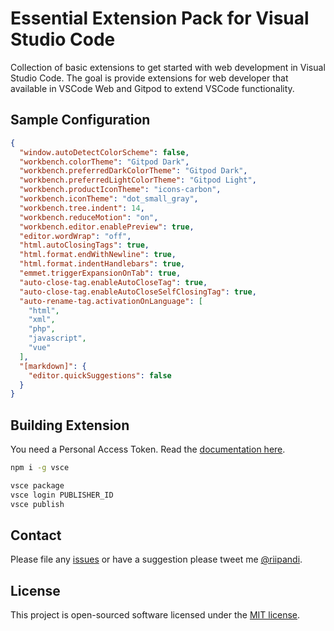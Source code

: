 # Essential Extension Pack for Visual Studio Code

Collection of basic extensions to get started with web development in Visual Studio Code.
The goal is provide extensions for web developer that available in VSCode Web and Gitpod
to extend VSCode functionality.

## Sample Configuration

```json
{
  "window.autoDetectColorScheme": false,
  "workbench.colorTheme": "Gitpod Dark",
  "workbench.preferredDarkColorTheme": "Gitpod Dark",
  "workbench.preferredLightColorTheme": "Gitpod Light",
  "workbench.productIconTheme": "icons-carbon",
  "workbench.iconTheme": "dot_small_gray",
  "workbench.tree.indent": 14,
  "workbench.reduceMotion": "on",
  "workbench.editor.enablePreview": true,
  "editor.wordWrap": "off",
  "html.autoClosingTags": true,
  "html.format.endWithNewline": true,
  "html.format.indentHandlebars": true,
  "emmet.triggerExpansionOnTab": true,
  "auto-close-tag.enableAutoCloseTag": true,
  "auto-close-tag.enableAutoCloseSelfClosingTag": true,
  "auto-rename-tag.activationOnLanguage": [
    "html",
    "xml",
    "php",
    "javascript",
    "vue"
  ],
  "[markdown]": {
    "editor.quickSuggestions": false
  }
}
```

## Building Extension

You need a Personal Access Token. Read the [documentation here](https://code.visualstudio.com/api/working-with-extensions/publishing-extension#get-a-personal-access-token).

```sh
npm i -g vsce
```

```sh
vsce package
vsce login PUBLISHER_ID
vsce publish
```

## Contact

Please file any [issues](https://github.com/riipandi/vscode-essential-pack/issues) or
have a suggestion please tweet me [@riipandi](https://twitter.com/riipandi).

## License

This project is open-sourced software licensed under the [MIT license](./LICENSE).
